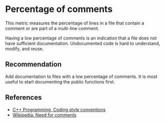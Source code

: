 # Percentage of comments
This metric measures the percentage of lines in a file that contain a comment or are part of a multi-line comment.

Having a low percentage of comments is an indication that a file does not have sufficient documentation. Undocumented code is hard to understand, modify, and reuse.


## Recommendation
Add documentation to files with a low percentage of comments. It is most useful to start documenting the public functions first.


## References
* [C++ Programming, Coding style conventions](http://en.wikibooks.org/wiki/C%2B%2B_Programming/Programming_Languages/C%2B%2B/Code/Style_Conventions#Comments)
* [Wikipedia: Need for comments](http://en.wikipedia.org/wiki/Comment_%28computer_programming%29#Need_for_comments)
